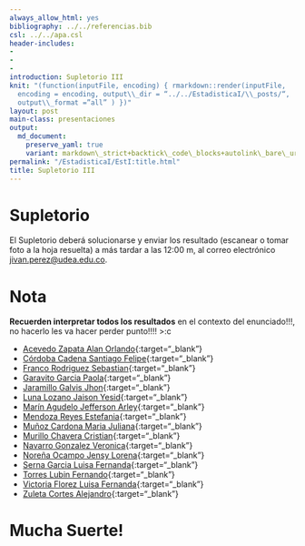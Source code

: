 ```yaml
---
always_allow_html: yes
bibliography: ../../referencias.bib
csl: ../../apa.csl
header-includes:
- 
- 
- 
introduction: Supletorio III
knit: "(function(inputFile, encoding) { rmarkdown::render(inputFile,
  encoding = encoding, output\\_dir = “../../EstadisticaI/\\_posts/“,
  output\\_format =”all” ) })"
layout: post
main-class: presentaciones
output:
  md_document:
    preserve_yaml: true
    variant: markdown\_strict+backtick\_code\_blocks+autolink\_bare\_uris+ascii\_identifiers+tex\_math\_single\_backslash
permalink: "/EstadisticaI/EstI:title.html"
title: Supletorio III
---
```








# Supletorio

El Supletorio deberá solucionarse y enviar los resultado (escanear o
tomar foto a la hoja resuelta) a más tardar a las 12:00 m, al correo
electrónico <a target="_blank" href="mailto:jivan.perez@udea.edu.co">
jivan.perez@udea.edu.co</a>.

# Nota

**Recuerden interpretar todos los resultados** en el contexto del
enunciado!!!, no hacerlo les va hacer perder punto!!!! &gt;:c

-   [Acevedo Zapata Alan
    Orlando](https://github.com/jiperezga/jiperezga.github.io/raw/master/Dataset/Parcial/Ps1152220366.pdf){:target=“\_blank”}
-   [Córdoba Cadena Santiago
    Felipe](https://github.com/jiperezga/jiperezga.github.io/raw/master/Dataset/Parcial/Ps1004236627.pdf){:target=“\_blank”}
-   [Franco Rodriguez
    Sebastian](https://github.com/jiperezga/jiperezga.github.io/raw/master/Dataset/Parcial/Ps1037237922.pdf){:target=“\_blank”}
-   [Garavito Garcia
    Paola](https://github.com/jiperezga/jiperezga.github.io/raw/master/Dataset/Parcial/Ps1152468344.pdf){:target=“\_blank”}
-   [Jaramillo Galvis
    Jhon](https://github.com/jiperezga/jiperezga.github.io/raw/master/Dataset/Parcial/Ps1004347892.pdf){:target=“\_blank”}
-   [Luna Lozano Jaison
    Yesid](https://github.com/jiperezga/jiperezga.github.io/raw/master/Dataset/Parcial/Ps1010134743.pdf){:target=“\_blank”}
-   [Marín Agudelo Jefferson
    Arley](https://github.com/jiperezga/jiperezga.github.io/raw/master/Dataset/Parcial/Ps1017227638.pdf){:target=“\_blank”}
-   [Mendoza Reyes
    Estefania](https://github.com/jiperezga/jiperezga.github.io/raw/master/Dataset/Parcial/Ps1000393614.pdf){:target=“\_blank”}
-   [Muñoz Cardona Maria
    Juliana](https://github.com/jiperezga/jiperezga.github.io/raw/master/Dataset/Parcial/Ps1000444797.pdf){:target=“\_blank”}
-   [Murillo Chavera
    Cristian](https://github.com/jiperezga/jiperezga.github.io/raw/master/Dataset/Parcial/Ps1214713668.pdf){:target=“\_blank”}
-   [Navarro Gonzalez
    Veronica](https://github.com/jiperezga/jiperezga.github.io/raw/master/Dataset/Parcial/Ps1003290622.pdf){:target=“\_blank”}
-   [Noreña Ocampo Jensy
    Lorena](https://github.com/jiperezga/jiperezga.github.io/raw/master/Dataset/Parcial/Ps1037666245.pdf){:target=“\_blank”}
-   [Serna Garcia Luisa
    Fernanda](https://github.com/jiperezga/jiperezga.github.io/raw/master/Dataset/Parcial/Ps1001755948.pdf){:target=“\_blank”}
-   [Torres Lubin
    Fernando](https://github.com/jiperezga/jiperezga.github.io/raw/master/Dataset/Parcial/Ps71388332.pdf){:target=“\_blank”}
-   [Victoria Florez Luisa
    Fernanda](https://github.com/jiperezga/jiperezga.github.io/raw/master/Dataset/Parcial/Ps1192779829.pdf){:target=“\_blank”}
-   [Zuleta Cortes
    Alejandro](https://github.com/jiperezga/jiperezga.github.io/raw/master/Dataset/Parcial/Ps1001481021.pdf){:target=“\_blank”}

<h1>
Mucha Suerte!
</h1>
